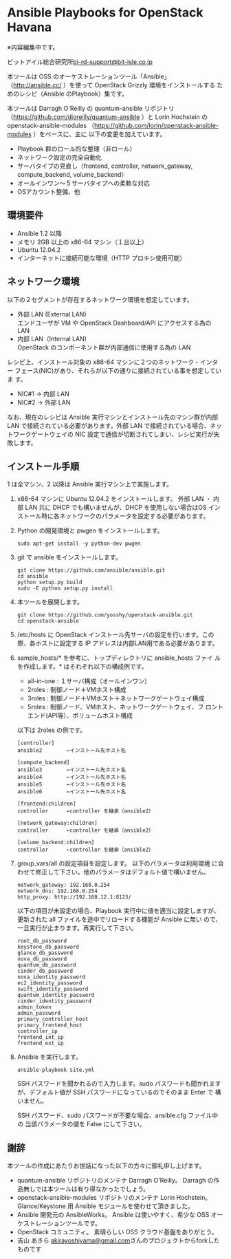 Ansible Playbooks for OpenStack Havana
=======================================


※内容編集中です。

ビットアイル総合研究所<bi-rd-support@bit-isle.co.jp>

本ツールは OSS のオーケストレーションツール「Ansible」
（http://ansible.cc/ ）を使って OpenStack Grizzly 環境をインストールする
ためのレシピ（Ansible のPlaybook）集です。

本ツールは Darragh O'Reilly の quantum-ansible リポジトリ
（https://github.com/djoreilly/quantum-ansible ）と
Lorin Hochstein の openstack-ansible-modules
（https://github.com/lorin/openstack-ansible-modules ）をベースに、主に
以下の変更を加えています。

 * Playbook 群のロール的な整理（非ロール）
 * ネットワーク設定の完全自動化
 * サーバタイプの見直し（frontend, controller, network_gateway,
   compute_backend, volume_backend）
 * オールインワン～５サーバタイプへの柔軟な対応
 * OSアカウント整備、他

環境要件
--------

 * Ansible 1.2 以降
 * メモリ 2GB 以上の x86-64 マシン（１台以上）
 * Ubuntu 12.04.2
 * インターネットに接続可能な環境（HTTP プロキシ使用可能）

ネットワーク環境
----------------

以下の２セグメントが存在するネットワーク環境を想定しています。

 * 外部 LAN (External LAN)  
   エンドユーザが VM や OpenStack Dashboard/API にアクセスする為の LAN
 * 内部 LAN（Internal LAN)  
   OpenStack のコンポーネント群が内部通信に使用する為の LAN

レシピ上、インストール対象の x86-64 マシンに２つのネットワーク・インター
フェース(NIC)があり、それらが以下の通りに接続されている事を想定していま
す。

 * NIC#1 → 内部 LAN
 * NIC#2 → 外部 LAN

なお、現在のレシピは Ansible 実行マシンとインストール先のマシン群が内部
LAN で接続されている必要があります。外部 LAN で接続されている場合、ネッ
トワークゲートウェイの NIC 設定で通信が切断されてしまい、レシピ実行が失
敗します。

インストール手順
----------------

1 は全マシン、2 以降は Ansible 実行マシン上で実施します。

 1. x86-64 マシンに Ubuntu 12.04.2 をインストールします。  外部 LAN ・
    内部 LAN 共に DHCP でも構いませんが、DHCP を使用しない場合はOS イン
    ストール時に各ネットワークのパラメータを設定する必要があります。

 2. Python の開発環境と pwgen をインストールします。

     ```
     sudo apt-get install -y python-dev pwgen
     ```

 3. git で ansible をインストールします。

     ```
     git clone https://github.com/ansible/ansible.git
     cd ansible
     python setup.py build
     sudo -E python setup.py install
     ```

 4. 本ツールを展開します。

     ```
     git clone https://github.com/yosshy/openstack-ansible.git
     cd openstack-ansible
     ```

 5. /etc/hosts に OpenStack インストール先サーバの設定を行います。この
    際、各ホストに設定する IP アドレスは内部LAN用である必要があります。

 6. sample_hosts/* を参考に、トップディレクトリに ansible_hosts ファイ
    ルを作成します。* はそれぞれ以下の構成例です。
    * all-in-one : １サーバ構成（オールインワン）
    * 2roles : 制御ノード＋VMホスト構成
    * 3roles : 制御ノード＋VMホスト＋ネットワークゲートウェイ構成
    * 5roles : 制御ノード、VMホスト、ネットワークゲートウェイ、フ
      ロントエンド(API等）、ボリュームホスト構成

    以下は 2roles の例です。
     ```
     [controller]
     ansible2        ←インストール先ホスト名

     [compute_backend]
     ansible3        ←インストール先ホスト名
     ansible4        ←インストール先ホスト名
     ansible5        ←インストール先ホスト名
     ansible6        ←インストール先ホスト名

     [frontend:children]
     controller      ←controller を継承（ansible2）

     [network_gateway:children]
     controller      ←controller を継承（ansible2）

     [volume_backend:children]
     controller      ←controller を継承（ansible2）
     ```

 7. group_vars/all の設定項目を設定します。  以下のパラメータは利用環境
    に合わせて修正して下さい。他のパラメータはデフォルト値で構いません。

     ```
     network_gateway: 192.168.0.254
     network_dns: 192.168.0.254
     http_proxy: http://192.168.12.1:8123/
     ```

     以下の項目が未設定の場合、Playbook 実行中に値を適当に設定しますが、
     更新された all ファイルを途中でリロードする機能が Ansible に無い
     ので、一旦実行が止まります。再実行して下さい。

     ```
     root_db_password
     keystone_db_password
     glance_db_password
     nova_db_password
     quantum_db_password
     cinder_db_password
     nova_identity_password
     ec2_identity_password
     swift_identity_password
     quantum_identity_password
     cinder_identity_password
     admin_token
     admin_password
     primary_controller_host
     primary_frontend_host
     controller_ip
     frontend_int_ip
     frontend_ext_ip
     ```

 8. Ansible を実行します。  

     ```
     ansible-playbook site.yml
     ```

    SSH パスワードを聞かれるので入力します。sudo パスワードも聞かれます
    が、デフォルト値が SSH パスワードになっているのでそのまま Enter で
    構いません。

    SSH パスワード、sudo パスワードが不要な場合、ansible.cfg ファイル中の
    当該パラメータの値を False にして下さい。

謝辞
----

本ツールの作成にあたりお世話になった以下の方々に御礼申し上げます。

 * quantum-ansible リポジトリのメンテナ Darragh O'Reilly。
   Darragh の作品無しでは本ツールは有り得なかったでしょう。
 * openstack-ansible-modules リポジトリのメンテナ Lorin Hochstein。
   Glance/Keystone 用 Ansible モジュールを使わせて頂きました。
 * Ansible 開発元の AnsibleWorks。
   Ansible は使いやすく、希少な OSS オーケストレーションツールです。
 * OpenStack コミュニティ。
   素晴らしい OSS クラウド基盤をありがとう。
 * 吉山 あきら <akirayoshiyama@gmail.com>さんのプロジェクトからforkしたものです
